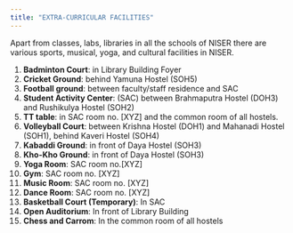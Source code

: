 ```yaml
---
title: "EXTRA-CURRICULAR FACILITIES"
---
```

Apart from classes, labs, libraries in all the schools of NISER there are various sports, musical, yoga, and cultural facilities in NISER.



1. **Badminton Court**: in Library Building Foyer
2. **Cricket Ground**: behind Yamuna Hostel (SOH5)
3. **Football ground**: between faculty/staff residence and SAC
4. **Student Activity Center**: (SAC) between Brahmaputra Hostel (DOH3) and Rushikulya Hostel (SOH2)
5. **TT table**: in SAC room no. [XYZ] and the common room of all hostels.
6. **Volleyball Court**: between Krishna Hostel (DOH1) and Mahanadi Hostel (SOH1), behind Kaveri Hostel (SOH4)
7. **Kabaddi Ground**: in front of Daya Hostel (SOH3)
8. **Kho-Kho Ground**: in front of Daya Hostel (SOH3)
9. **Yoga Room**: SAC room no.[XYZ]
10.  **Gym**: SAC room no. [XYZ]
11.  **Music Room**: SAC room no. [XYZ]
12.  **Dance Room**: SAC room no. [XYZ]
13.  **Basketball Court (Temporary)**: In SAC
14.  **Open Auditorium**: In front of Library Building
15.  **Chess and Carrom**: In the common room of all hostels
